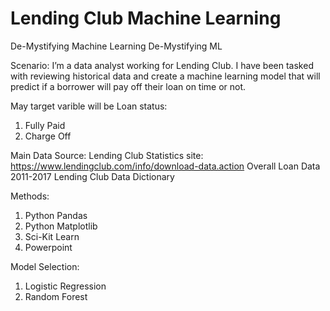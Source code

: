 # Lending Club Machine Learning
De-Mystifying Machine Learning
De-Mystifying  ML

Scenario:
I’m a data analyst working for Lending Club. I have been tasked with reviewing historical data and create a machine learning model that will predict if a borrower will pay off their loan on time or not.

May target varible will be Loan status:

1. Fully Paid 	
2. Charge Off 

Main Data Source:
Lending Club Statistics site: https://www.lendingclub.com/info/download-data.action
Overall Loan Data 2011-2017
Lending Club Data Dictionary

Methods:
1. Python Pandas
2. Python Matplotlib
3. Sci-Kit Learn
4. Powerpoint

Model Selection: 
1. Logistic Regression
2. Random Forest 
